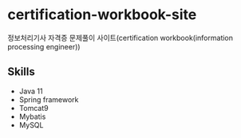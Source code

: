 # certification-workbook-site
정보처리기사 자격증 문제풀이 사이트(certification workbook(information processing engineer))

## Skills
 - Java 11
 - Spring framework
 - Tomcat9
 - Mybatis
 - MySQL

